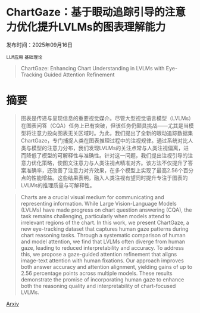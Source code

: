 # ChartGaze：基于眼动追踪引导的注意力优化提升LVLMs的图表理解能力

发布时间：2025年09月16日

`LLM应用` `基础理论`

> ChartGaze: Enhancing Chart Understanding in LVLMs with Eye-Tracking Guided Attention Refinement

# 摘要

> 图表是传递与呈现信息的重要视觉媒介。尽管大型视觉语言模型（LVLMs）在图表问答（CQA）任务上已有突破，但该任务仍颇具挑战——尤其是当模型将注意力投向图表无关区域时。为此，我们提出了全新的眼动追踪数据集ChartGaze，专门捕捉人类在图表推理过程中的注视规律。通过系统对比人类与模型的注意力分布，我们发现LVLMs的关注点常与人类注视偏离，进而降低了模型的可解释性与准确性。针对这一问题，我们提出注视引导的注意力优化策略，使图文注意力与人类注视点精准对齐。该方法不仅提升了答案准确率，还改善了注意力对齐效果，在多个模型上实现了最高2.56个百分点的性能增益。这些结果表明，融入人类注视有望同时提升专注于图表的LVLMs的推理质量与可解释性。

> Charts are a crucial visual medium for communicating and representing information. While Large Vision-Language Models (LVLMs) have made progress on chart question answering (CQA), the task remains challenging, particularly when models attend to irrelevant regions of the chart. In this work, we present ChartGaze, a new eye-tracking dataset that captures human gaze patterns during chart reasoning tasks. Through a systematic comparison of human and model attention, we find that LVLMs often diverge from human gaze, leading to reduced interpretability and accuracy. To address this, we propose a gaze-guided attention refinement that aligns image-text attention with human fixations. Our approach improves both answer accuracy and attention alignment, yielding gains of up to 2.56 percentage points across multiple models. These results demonstrate the promise of incorporating human gaze to enhance both the reasoning quality and interpretability of chart-focused LVLMs.

[Arxiv](https://arxiv.org/abs/2509.13282)